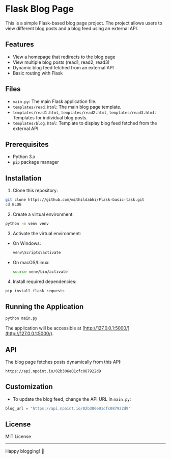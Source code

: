 
# Flask Blog Page

This is a simple Flask-based blog page project. The project allows users to view different blog posts and a blog feed using an external API.

## Features

- View a homepage that redirects to the blog page
- View multiple blog posts (read1, read2, read3)
- Dynamic blog feed fetched from an external API
- Basic routing with Flask

## Files

- `main.py`: The main Flask application file.
- `templates/read.html`: The main blog page template.
- `templates/read1.html`, `templates/read2.html`, `templates/read3.html`: Templates for individual blog posts.
- `templates/blog.html`: Template to display blog feed fetched from the external API.

## Prerequisites

- Python 3.x
- `pip` package manager

## Installation

1. Clone this repository:

```bash
git clone https://github.com/mithildabhi/Flask-basic-task.git
cd BLOG
```

2. Create a virtual environment:

```bash
python -m venv venv
```

3. Activate the virtual environment:

- On Windows:
  ```bash
  venv\Scripts\activate
  ```
- On macOS/Linux:
  ```bash
  source venv/bin/activate
  ```

4. Install required dependencies:

```bash
pip install flask requests
```

## Running the Application

```bash
python main.py
```

The application will be accessible at [http://127.0.0.1:5000/](http://127.0.0.1:5000/).

## API

The blog page fetches posts dynamically from this API:

```
https://api.npoint.io/02b306e01cfc087922d9
```

## Customization

- To update the blog feed, change the API URL in `main.py`:

```python
blog_url = "https://api.npoint.io/02b306e01cfc087922d9"
```

## License

MIT License

---

Happy blogging! 🚀
